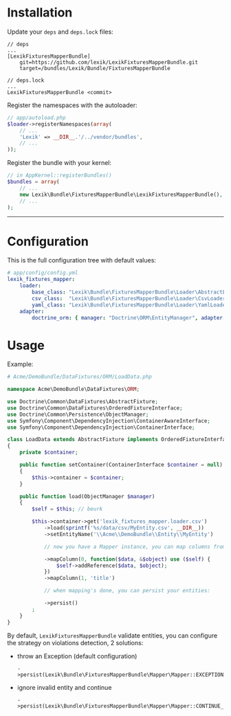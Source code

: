 Installation
============

Update your `deps` and `deps.lock` files:

```
// deps
...
[LexikFixturesMapperBundle]
    git=https://github.com/lexik/LexikFixturesMapperBundle.git
    target=/bundles/Lexik/Bundle/FixturesMapperBundle

// deps.lock
...
LexikFixturesMapperBundle <commit>
```

Register the namespaces with the autoloader:

```php
// app/autoload.php
$loader->registerNamespaces(array(
    // ...
    'Lexik' => __DIR__.'/../vendor/bundles',
    // ...
));
```

Register the bundle with your kernel:

```php
// in AppKernel::registerBundles()
$bundles = array(
    // ...
    new Lexik\Bundle\FixturesMapperBundle\LexikFixturesMapperBundle(),
    // ...
);
```

___________________

Configuration
=============

This is the full configuration tree with default values:

```yaml
# app/config/config.yml
lexik_fixtures_mapper:
    loader:
        base_class: "Lexik\Bundle\FixturesMapperBundle\Loader\AbstractLoader"
        csv_class:  "Lexik\Bundle\FixturesMapperBundle\Loader\CsvLoader"
        yaml_class: "Lexik\Bundle\FixturesMapperBundle\Loader\YamlLoader"
    adapter:
        doctrine_orm: { manager: "Doctrine\ORM\EntityManager", adapter: "Lexik\Bundle\FixturesMapperBundle\Adapter\DoctrineORMAdapter" }
```

Usage
=====

Example:

```php
# Acme/DemoBundle/DataFixtures/ORM/LoadData.php

namespace Acme\DemoBundle\DataFixtures\ORM;

use Doctrine\Common\DataFixtures\AbstractFixture;
use Doctrine\Common\DataFixtures\OrderedFixtureInterface;
use Doctrine\Common\Persistence\ObjectManager;
use Symfony\Component\DependencyInjection\ContainerAwareInterface;
use Symfony\Component\DependencyInjection\ContainerInterface;

class LoadData extends AbstractFixture implements OrderedFixtureInterface, ContainerAwareInterface
{
    private $container;

    public function setContainer(ContainerInterface $container = null)
    {
        $this->container = $container;
    }

    public function load(ObjectManager $manager)
    {
        $self = $this; // beurk

        $this->container->get('lexik_fixtures_mapper.loader.csv')
            ->load(sprintf('%s/data/csv/MyEntity.csv', __DIR__))
            ->setEntityName('\\Acme\\DemoBundle\\Entity\\MyEntity')

            // now you have a Mapper instance, you can map columns from your CSV with entity properties:

            ->mapColumn(0, function($data, &$object) use ($self) {
                $self->addReference($data, $object);
            })
            ->mapColumn(1, 'title')

            // when mapping's done, you can persist your entities:

            ->persist()
        ;
    }
}
```

By default, `LexikFixturesMapperBundle` validate entities, you can configure the strategy on violations detection, 2 solutions:

* throw an Exception (default configuration)

      ->persist(Lexik\Bundle\FixturesMapperBundle\Mapper\Mapper::EXCEPTION_ON_VALIDATOR_VIOLATIONS)

* ignore invalid entity and continue

      ->persist(Lexik\Bundle\FixturesMapperBundle\Mapper\Mapper::CONTINUE_ON_VALIDATOR_VIOLATIONS)
